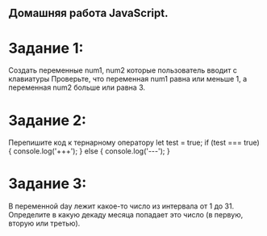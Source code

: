 ## Домашняя работа JavaScript.

# Задание 1:
Создать переменные num1, num2 которые пользователь вводит с клавиатуры
Проверьте, что переменная num1 равна или меньше 1, а переменная num2 больше или равна 3.

# Задание 2:
Перепишите код к тернарному оператору
let test = true;
if (test === true) {
console.log('+++');
} else {
console.log('---');
}

# Задание 3:
В переменной day лежит какое-то число из интервала от 1 до 31. Определите в какую декаду месяца попадает это число (в первую, вторую или третью).
